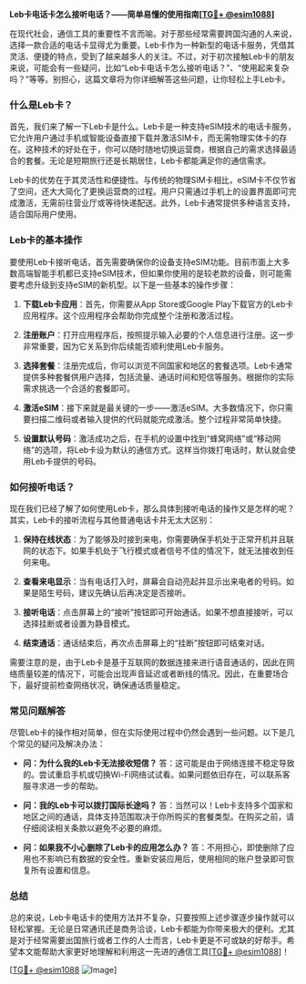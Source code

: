 **Leb卡电话卡怎么接听电话？——简单易懂的使用指南[[TG💪+ @esim1088](https://t.me/s/esim1088)]**

在现代社会，通信工具的重要性不言而喻。对于那些经常需要跨国沟通的人来说，选择一款合适的电话卡显得尤为重要。Leb卡作为一种新型的电话卡服务，凭借其灵活、便捷的特点，受到了越来越多人的关注。不过，对于初次接触Leb卡的朋友来说，可能会有一些疑问，比如“Leb卡电话卡怎么接听电话？”、“使用起来复杂吗？”等等。别担心，这篇文章将为你详细解答这些问题，让你轻松上手Leb卡。

### 什么是Leb卡？

首先，我们来了解一下Leb卡是什么。Leb卡是一种支持eSIM技术的电话卡服务，它允许用户通过手机或智能设备直接下载并激活SIM卡，而无需物理实体卡的存在。这种技术的好处在于，你可以随时随地切换运营商，根据自己的需求选择最适合的套餐。无论是短期旅行还是长期居住，Leb卡都能满足你的通信需求。

Leb卡的优势在于其灵活性和便捷性。与传统的物理SIM卡相比，eSIM卡不仅节省了空间，还大大简化了更换运营商的过程。用户只需通过手机上的设置界面即可完成激活，无需前往营业厅或等待快递配送。此外，Leb卡通常提供多种语言支持，适合国际用户使用。

### Leb卡的基本操作

要使用Leb卡接听电话，首先需要确保你的设备支持eSIM功能。目前市面上大多数高端智能手机都已支持eSIM技术，但如果你使用的是较老款的设备，则可能需要考虑升级到支持eSIM的新机型。以下是一些基本的操作步骤：

1. **下载Leb卡应用**：首先，你需要从App Store或Google Play下载官方的Leb卡应用程序。这个应用程序会帮助你完成整个注册和激活过程。
   
2. **注册账户**：打开应用程序后，按照提示输入必要的个人信息进行注册。这一步非常重要，因为它关系到你后续能否顺利使用Leb卡服务。

3. **选择套餐**：注册完成后，你可以浏览不同国家和地区的套餐选项。Leb卡通常提供多种套餐供用户选择，包括流量、通话时间和短信等服务。根据你的实际需求挑选一个合适的套餐即可。

4. **激活eSIM**：接下来就是最关键的一步——激活eSIM。大多数情况下，你只需要扫描二维码或者输入提供的代码就能完成激活。整个过程非常简单快捷。

5. **设置默认号码**：激活成功之后，在手机的设置中找到“蜂窝网络”或“移动网络”的选项，将Leb卡设为默认的通信方式。这样当你拨打电话时，默认就会使用Leb卡提供的号码。

### 如何接听电话？

现在我们已经了解了如何使用Leb卡，那么具体到接听电话的操作又是怎样的呢？其实，Leb卡的接听流程与其他普通电话卡并无太大区别：

1. **保持在线状态**：为了能够及时接到来电，你需要确保手机处于正常开机并且联网的状态下。如果手机处于飞行模式或者信号不佳的情况下，就无法接收到任何来电。

2. **查看来电显示**：当有电话打入时，屏幕会自动亮起并显示出来电者的号码。如果是陌生号码，建议先确认后再决定是否接听。

3. **接听电话**：点击屏幕上的“接听”按钮即可开始通话。如果不想直接接听，可以选择挂断或者设置为静音模式。

4. **结束通话**：通话结束后，再次点击屏幕上的“挂断”按钮即可结束对话。

需要注意的是，由于Leb卡是基于互联网的数据连接来进行语音通话的，因此在网络质量较差的情况下，可能会出现声音延迟或者断线的情况。因此，在重要场合下，最好提前检查网络状况，确保通话质量稳定。

### 常见问题解答

尽管Leb卡的操作相对简单，但在实际使用过程中仍然会遇到一些问题。以下是几个常见的疑问及解决办法：

- **问：为什么我的Leb卡无法接收短信？**
  答：这可能是由于网络连接不稳定导致的。尝试重启手机或切换Wi-Fi网络试试看。如果问题依旧存在，可以联系客服寻求进一步的帮助。

- **问：我的Leb卡可以拨打国际长途吗？**
  答：当然可以！Leb卡支持多个国家和地区之间的通话，具体支持范围取决于你所购买的套餐类型。在购买之前，请仔细阅读相关条款以避免不必要的麻烦。

- **问：如果我不小心删除了Leb卡的应用怎么办？**
  答：不用担心，即使删除了应用也不影响已有数据的安全性。重新安装应用后，使用相同的账户登录即可恢复所有设置和信息。

### 总结

总的来说，Leb卡电话卡的使用方法并不复杂，只要按照上述步骤逐步操作就可以轻松掌握。无论是日常通讯还是商务洽谈，Leb卡都能为你带来极大的便利。尤其是对于经常需要出国旅行或者工作的人士而言，Leb卡更是不可或缺的好帮手。希望本文能帮助大家更好地理解和利用这一先进的通信工具[[TG💪+ @esim1088](https://t.me/s/esim1088)]！

[[TG💪+ @esim1088](https://t.me/s/esim1088) ![Image](https://i.postimg.cc/4NQfJmqS/Snipaste-2025-05-13-00-14-12.png)]